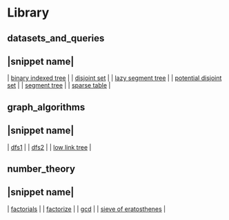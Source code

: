 # Library
## datasets_and_queries

|snippet name|
---
| [binary indexed tree](datasets_and_queries/binary_indexed_tree.mddatasets_and_queries\binary_indexed_tree.md) |
| [disjoint set](datasets_and_queries/disjoint_set.mddatasets_and_queries\disjoint_set.md) |
| [lazy segment tree](datasets_and_queries/lazy_segment_tree.mddatasets_and_queries\lazy_segment_tree.md) |
| [potential disjoint set](datasets_and_queries/potential_disjoint_set.mddatasets_and_queries\potential_disjoint_set.md) |
| [segment tree](datasets_and_queries/segment_tree.mddatasets_and_queries\segment_tree.md) |
| [sparse table](datasets_and_queries/sparse_table.mddatasets_and_queries\sparse_table.md) |
## graph_algorithms

|snippet name|
---
| [dfs1](graph_algorithms/dfs1.mdgraph_algorithms\dfs1.md) |
| [dfs2](graph_algorithms/dfs2.mdgraph_algorithms\dfs2.md) |
| [low link tree](graph_algorithms/low_link_tree.mdgraph_algorithms\low_link_tree.md) |
## number_theory

|snippet name|
---
| [factorials](number_theory/factorials.mdnumber_theory\factorials.md) |
| [factorize](number_theory/factorize.mdnumber_theory\factorize.md) |
| [gcd](number_theory/gcd.mdnumber_theory\gcd.md) |
| [sieve of eratosthenes](number_theory/sieve_of_eratosthenes.mdnumber_theory\sieve_of_eratosthenes.md) |
